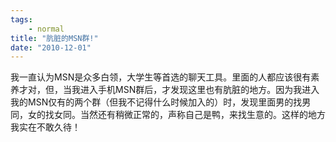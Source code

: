 ```yaml
---
tags:
    - normal
title: "肮脏的MSN群!"
date: "2010-12-01"
---
```


我一直认为MSN是众多白领，大学生等首选的聊天工具。里面的人都应该很有素养才对，但，当我进入手机MSN群后，才发现这里也有肮脏的地方。因为我进入我的MSN仅有的两个群（但我不记得什么时候加入的）时，发现里面男的找男同，女的找女同。当然还有稍微正常的，声称自己是鸭，来找生意的。这样的地方我实在不敢久待！
